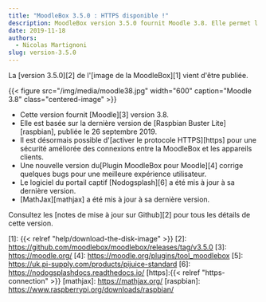 ```yaml
---
title: "MoodleBox 3.5.0 : HTTPS disponible !"
description: MoodleBox version 3.5.0 fournit Moodle 3.8. Elle permet l'activation de HTTPS et est basée sur la dernière version de Raspbian.
date: 2019-11-18
authors:
  - Nicolas Martignoni
slug: version-3.5.0
---
```


La [version 3.5.0][2] de l'[image  de la MoodleBox][1] vient d'être publiée.

{{< figure src="/img/media/moodle38.jpg" width="600" caption="Moodle 3.8" class="centered-image" >}}

  - Cette version fournit [Moodle][3] version 3.8.
  - Elle est basée sur la dernière version de [Raspbian Buster Lite][raspbian], publiée le 26 septembre 2019.
  - Il est désormais possible d'[activer le protocole HTTPS][https] pour une sécurité améliorée des connexions entre la MoodleBox et les appareils clients.
  - Une nouvelle version du[Plugin MoodleBox pour Moodle][4] corrige quelques bugs pour une meilleure expérience utilisateur.
  - Le logiciel du portail captif [Nodogsplash][6] a été mis à jour à sa dernière version.
  - [MathJax][mathjax] a été mis à jour à sa dernière version.

Consultez les [notes de mise à jour sur Github][2] pour tous les détails de cette version.

 [1]: {{< relref "help/download-the-disk-image" >}}
 [2]: https://github.com/moodlebox/moodlebox/releases/tag/v3.5.0
 [3]: https://moodle.org/
 [4]: https://moodle.org/plugins/tool_moodlebox
 [5]: https://uk.pi-supply.com/products/pijuice-standard
 [6]: https://nodogsplashdocs.readthedocs.io/
 [https]:{{< relref "https-connection" >}}
 [mathjax]: https://mathjax.org/
 [raspbian]: https://www.raspberrypi.org/downloads/raspbian/
